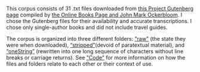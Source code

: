 This corpus consists of 31 .txt files downloaded from [this Project Gutenberg page](http://onlinebooks.library.upenn.edu/webbin/gutbook/author?name=Allen%2C%20Grant%2C%201848-1899) compiled by [the Online Books Page and John Mark Ockerbloom](http://onlinebooks.library.upenn.edu/). I chose the Gutenberg files for their availability and accurate transcriptions. I chose only single-author books and did not include travel guides.

The corpus is organized into three different folders: ["raw"](raw) (the state they were when downloaded), [“stripped”](stripped)(devoid of paratextual material), and [“oneString”](onestring) (rewritten into one long sequence of characters without line breaks or carriage returns). See ["Code"](../#code-1) for more information on how the files and folders relate to each other or their context of use.